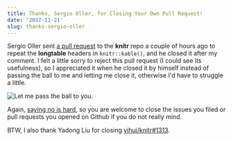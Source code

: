 ```yaml
---
title: Thanks, Sergio Oller, for Closing Your Own Pull Request!
date: '2017-11-21'
slug: thanks-sergio-oller
---
```


Sergio Oller sent [a pull request](https://github.com/yihui/knitr/pull/1463) to the **knitr** repo a couple of hours ago to repeat the **longtable** headers in `knitr::kable()`, and he closed it after my comment. I felt a little sorry to reject this pull request (I could see its usefulness), so I appreciated it when he closed it by himself instead of passing the ball to me and letting me close it, otherwise I'd have to struggle a little.

![Let me pass the ball to you.](https://slides.yihui.org/gif/pass-chase.gif)

Again, [saying no is hard](/en/2017/11/on-saying-no/), so you are welcome to close the issues you filed or pull requests you opened on Github if you do not really mind.

BTW, I also thank Yadong Liu for closing [yihui/knitr#1313](https://github.com/yihui/knitr/pull/1313).
